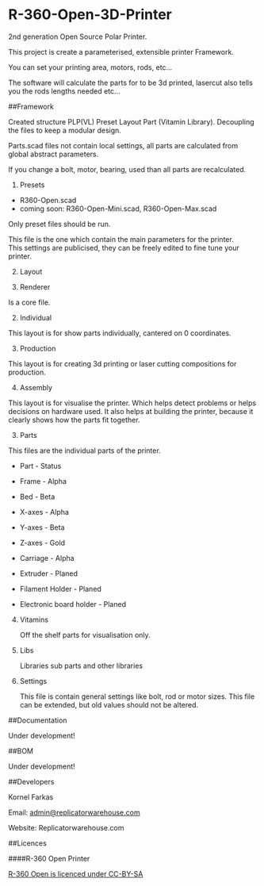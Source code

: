 R-360-Open-3D-Printer
=====================

2nd generation Open Source Polar Printer. 

This project is create a parameterised, extensible printer Framework.

You can set your printing area, motors, rods, etc...

The software will calculate the parts for to be 3d printed, lasercut also tells you the rods lengths needed etc...

##Framework

Created structure PLP(VL) Preset Layout Part (Vitamin Library).
Decoupling the files to keep a modular design.

Parts.scad files not contain local settings, all parts are calculated from global abstract parameters.

If you change a bolt, motor, bearing, used than all parts are recalculated.


1. Presets
  * R360-Open.scad
  * coming soon: R360-Open-Mini.scad, R360-Open-Max.scad  

   Only preset files should be run.  

   This file is the one which contain the main parameters for the printer.  
   This settings are publicised, they can be freely edited to fine tune your printer.  

2. Layout
  
  1. Renderer  

  Is a core file.  

  2. Individual

  This layout is for show parts individually, cantered on 0 coordinates.  

  3. Production

  This layout is for creating 3d printing or laser cutting compositions for production.  

  4. Assembly

  This layout is for visualise the printer. Which helps detect problems or helps decisions on hardware used.
  It also helps at building the printer, because it clearly shows how the parts fit together.

3. Parts
  
  This files are the individual parts of the printer.  

  * Part - Status

  * Frame - Alpha
  * Bed - Beta
  * X-axes - Alpha
  * Y-axes - Beta
  * Z-axes - Gold
  * Carriage - Alpha
  * Extruder - Planed

  * Filament Holder - Planed
  * Electronic board holder - Planed

4. Vitamins  
	
	Off the shelf parts for visualisation only.

5. Libs  
	
	Libraries sub parts and other libraries

6. Settings

	This file is contain general settings like bolt, rod or motor sizes.
	This file can be extended, but old values should not be altered.


##Documentation

Under development!

##BOM

Under development!

##Developers

Kornel Farkas 

Email: admin@replicatorwarehouse.com 

Website: Replicatorwarehouse.com

##Licences

####R-360 Open Printer 

[R-360 Open is licenced under CC-BY-SA](http://creativecommons.org/licenses/by-sa/3.0/)